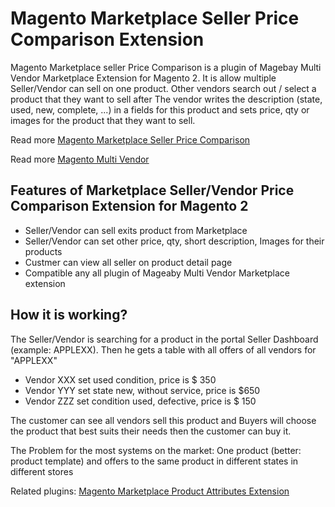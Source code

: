 # Magento Marketplace Seller Price Comparison Extension
Magento Marketplace seller Price Comparison is a plugin of Magebay Multi Vendor Marketplace Extension for Magento 2. It is allow multiple Seller/Vendor can sell on one product. Other vendors search out / select a product that they want to sell after The vendor writes the description (state, used, new, complete, ...) in a fields for this product and sets price, qty or images for the product that they want to sell.

Read more [Magento Marketplace Seller Price Comparison](https://www.magebay.com/magento-marketplace-seller-price-comparison)

Read more [Magento Multi Vendor](https://www.magebay.com/magento-multi-vendor-marketplace-extension)

## Features of Marketplace Seller/Vendor Price Comparison Extension for Magento 2
- Seller/Vendor can sell exits product from Marketplace
- Seller/Vendor can set other price, qty, short description, Images for their products
- Custmer can view all seller on product detail page
- Compatible any all plugin of Mageaby Multi Vendor Marketplace extension

## How it is working?
The Seller/Vendor is searching for a product in the portal Seller Dashboard (example: APPLEXX).
Then he gets a table with all offers of all vendors for "APPLEXX"
- Vendor XXX set used condition, price is $ 350
- Vendor YYY set state new, without service, price is $650
- Vendor ZZZ set condition used, defective, price is $ 150

The customer can see all vendors sell this product and Buyers will choose the product that best suits their needs then the customer  can buy it.

The Problem for the most systems on the market: One product (better: product template) and offers to the same product in different states in different stores

Related plugins: [Magento Marketplace Product Attributes Extension](https://github.com/magebaycom/magento-marketplace-product-attributes)

